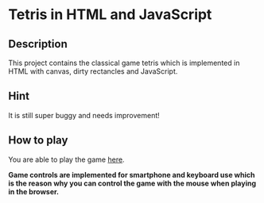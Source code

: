 # Tetris in HTML and JavaScript

## Description
This project contains the classical game tetris which is implemented in HTML with canvas, dirty rectancles and JavaScript.

## Hint
It is still super buggy and needs improvement!

## How to play
You are able to play the game [here](https://bernhardrieder.github.io/HTML-Tetris/).

**Game controls are implemented for smartphone and keyboard use which is the reason why you can control the game with the mouse when playing in the browser.**
